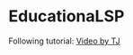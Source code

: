 # EducationaLSP

Following tutorial: [Video by TJ](https://youtu.be/YsdlcQoHqPY?si=5kBWV6FFF7DEKipm)
